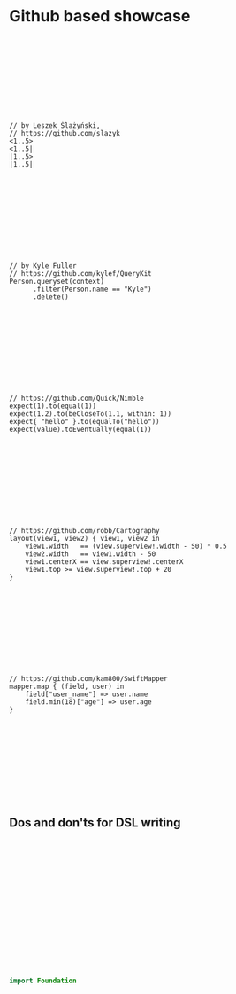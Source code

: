 &nbsp;  

&nbsp;  

# Github based showcase

&nbsp;  

&nbsp;  

&nbsp;  

&nbsp;  

&nbsp;  

    // by Leszek Ślażyński, 
    // https://github.com/slazyk
    <1..5>
    <1..5| 
    |1..5> 
    |1..5|

&nbsp; 

&nbsp;  

&nbsp;  

&nbsp;  

&nbsp;  

    // by Kyle Fuller
    // https://github.com/kylef/QueryKit
    Person.queryset(context)
          .filter(Person.name == "Kyle")
          .delete()

&nbsp;  

&nbsp;  

&nbsp;  

&nbsp;  

&nbsp;  

    // https://github.com/Quick/Nimble
    expect(1).to(equal(1))
    expect(1.2).to(beCloseTo(1.1, within: 1)) 
    expect{ "hello" }.to(equalTo("hello"))
    expect(value).toEventually(equal(1))

&nbsp;  

&nbsp;  

&nbsp;  

&nbsp;  

&nbsp;  

    // https://github.com/robb/Cartography
    layout(view1, view2) { view1, view2 in
        view1.width   == (view.superview!.width - 50) * 0.5
        view2.width   == view1.width - 50
        view1.centerX == view.superview!.centerX
        view1.top >= view.superview!.top + 20
    }

&nbsp;  

&nbsp;  

&nbsp;  

&nbsp;  

&nbsp;  

    // https://github.com/kam800/SwiftMapper
    mapper.map { (field, user) in
        field["user_name"] => user.name
        field.min(18)["age"] => user.age
    }

&nbsp;  

&nbsp;  

&nbsp;  

&nbsp;  

&nbsp;  

## Dos and don'ts for DSL writing

&nbsp;  

&nbsp;  

&nbsp;  

&nbsp;  

&nbsp;  

&nbsp;  

&nbsp;  

&nbsp;  

```swift
import Foundation
```
